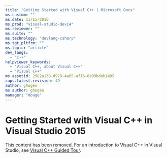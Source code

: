 ```yaml
---
title: "Getting Started with Visual C++ | Microsoft Docs"
ms.custom: ""
ms.date: 11/15/2016
ms.prod: "visual-studio-dev14"
ms.reviewer: ""
ms.suite: ""
ms.technology: "devlang-csharp"
ms.tgt_pltfrm: ""
ms.topic: "article"
dev_langs:
  - "C++"
helpviewer_keywords:
  - "Visual C++, about Visual C++"
  - "Visual C++"
ms.assetid: 2982a138-d979-4a05-af16-8a99bdab1499
caps.latest.revision: 49
author: ghogen
ms.author: ghogen
manager: "douge"
---
```

# Getting Started with Visual C++ in Visual Studio 2015
This content has been removed. For an introduction to Visual C++ in Visual Studio, see [Visual C++ Guided Tour](http://msdn.microsoft.com/en-us/499cb66f-7df1-45d6-8b6b-33d94fd1f17c).